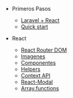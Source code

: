 
- Primeros Pasos

  - [Laravel + React](md/1-Laravel-react.md)
  - [Quick start](md/2-quickstart.md)

- React
  - [React Router DOM](md/3-ReactRouterDOM.md)
  - [Imagenes](md/4-Imagenes.md)
  - [Componentes](md/5-components.md)
  - [Helpers](md/6-helpers.md)
  - [Context API](md/7-context.md)
  - [React-Modal](md/8-react-modal.md)
  - [Array.functions](md/9-array-functions.md)
  